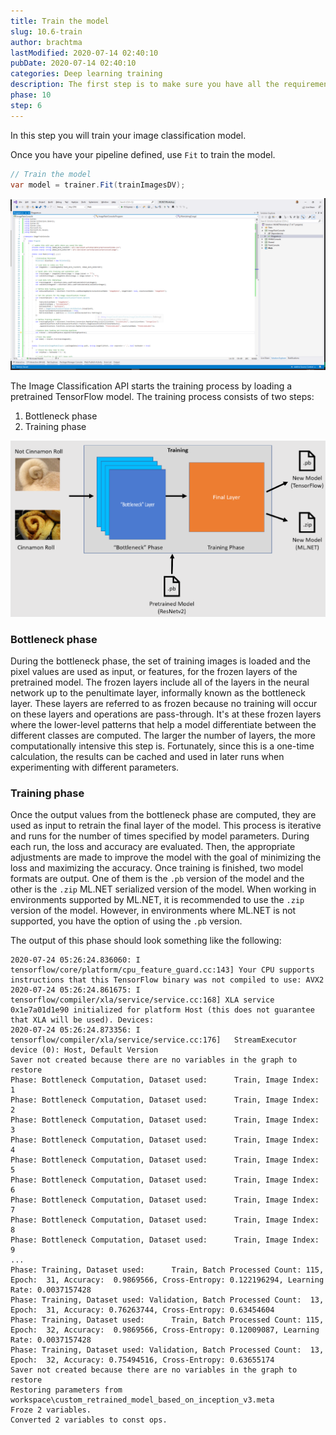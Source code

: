 ```yaml
---
title: Train the model
slug: 10.6-train
author: brachtma
lastModified: 2020-07-14 02:40:10
pubDate: 2020-07-14 02:40:10
categories: Deep learning training
description: The first step is to make sure you have all the requirements and to clone the workshop source code.
phase: 10
step: 6
---
```


In this step you will train your image classification model.

Once you have your pipeline defined, use `Fit` to train the model.

```csharp
// Train the model
var model = trainer.Fit(trainImagesDV);
```

![Train the image classification model](./media/dl-train.png)

The Image Classification API starts the training process by loading a pretrained TensorFlow model. The training process consists of two steps:

1. Bottleneck phase
2. Training phase

![ML.NET Image Classification API Training steps](./media/dl-train-phases.png)

### Bottleneck phase

During the bottleneck phase, the set of training images is loaded and the pixel values are used as input, or features, for the frozen layers of the pretrained model. The frozen layers include all of the layers in the neural network up to the penultimate layer, informally known as the bottleneck layer. These layers are referred to as frozen because no training will occur on these layers and operations are pass-through. It's at these frozen layers where the lower-level patterns that help a model differentiate between the different classes are computed. The larger the number of layers, the more computationally intensive this step is. Fortunately, since this is a one-time calculation, the results can be cached and used in later runs when experimenting with different parameters.

### Training phase

Once the output values from the bottleneck phase are computed, they are used as input to retrain the final layer of the model. This process is iterative and runs for the number of times specified by model parameters. During each run, the loss and accuracy are evaluated. Then, the appropriate adjustments are made to improve the model with the goal of minimizing the loss and maximizing the accuracy. Once training is finished, two model formats are output. One of them is the `.pb` version of the model and the other is the `.zip` ML.NET serialized version of the model. When working in environments supported by ML.NET, it is recommended to use the `.zip` version of the model. However, in environments where ML.NET is not supported, you have the option of using the `.pb` version.

The output of this phase should look something like the following:

```text
2020-07-24 05:26:24.836060: I tensorflow/core/platform/cpu_feature_guard.cc:143] Your CPU supports instructions that this TensorFlow binary was not compiled to use: AVX2
2020-07-24 05:26:24.861675: I tensorflow/compiler/xla/service/service.cc:168] XLA service 0x1e7a01d1e90 initialized for platform Host (this does not guarantee that XLA will be used). Devices:
2020-07-24 05:26:24.873356: I tensorflow/compiler/xla/service/service.cc:176]   StreamExecutor device (0): Host, Default Version
Saver not created because there are no variables in the graph to restore
Phase: Bottleneck Computation, Dataset used:      Train, Image Index:   1
Phase: Bottleneck Computation, Dataset used:      Train, Image Index:   2
Phase: Bottleneck Computation, Dataset used:      Train, Image Index:   3
Phase: Bottleneck Computation, Dataset used:      Train, Image Index:   4
Phase: Bottleneck Computation, Dataset used:      Train, Image Index:   5
Phase: Bottleneck Computation, Dataset used:      Train, Image Index:   6
Phase: Bottleneck Computation, Dataset used:      Train, Image Index:   7
Phase: Bottleneck Computation, Dataset used:      Train, Image Index:   8
Phase: Bottleneck Computation, Dataset used:      Train, Image Index:   9
...
Phase: Training, Dataset used:      Train, Batch Processed Count: 115, Epoch:  31, Accuracy:  0.9869566, Cross-Entropy: 0.122196294, Learning Rate: 0.0037157428
Phase: Training, Dataset used: Validation, Batch Processed Count:  13, Epoch:  31, Accuracy: 0.76263744, Cross-Entropy: 0.63454604
Phase: Training, Dataset used:      Train, Batch Processed Count: 115, Epoch:  32, Accuracy:  0.9869566, Cross-Entropy: 0.12009087, Learning Rate: 0.0037157428
Phase: Training, Dataset used: Validation, Batch Processed Count:  13, Epoch:  32, Accuracy: 0.75494516, Cross-Entropy: 0.63655174
Saver not created because there are no variables in the graph to restore
Restoring parameters from workspace\custom_retrained_model_based_on_inception_v3.meta
Froze 2 variables.
Converted 2 variables to const ops.
```